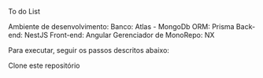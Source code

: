 To do List

Ambiente de desenvolvimento:
Banco: Atlas - MongoDb
ORM: Prisma
Back-end: NestJS
Front-end: Angular
Gerenciador de MonoRepo: NX


Para executar, seguir os passos descritos abaixo:

Clone este repositório
